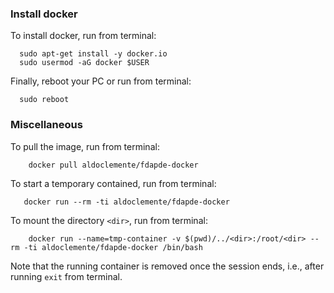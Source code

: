 ### Install docker 
To install docker, run from terminal:
```
  sudo apt-get install -y docker.io
  sudo usermod -aG docker $USER
```

Finally, reboot your PC or run from terminal:
```
  sudo reboot
```

### Miscellaneous  
To pull the image, run from terminal:
```
    docker pull aldoclemente/fdapde-docker
```

To start a temporary contained, run from terminal:
```
   docker run --rm -ti aldoclemente/fdapde-docker 
```

To mount the directory `<dir>`, run from terminal:
```
    docker run --name=tmp-container -v $(pwd)/../<dir>:/root/<dir> --rm -ti aldoclemente/fdapde-docker /bin/bash
```
Note that the running container is removed once the session ends, i.e., after running `exit` from terminal.
